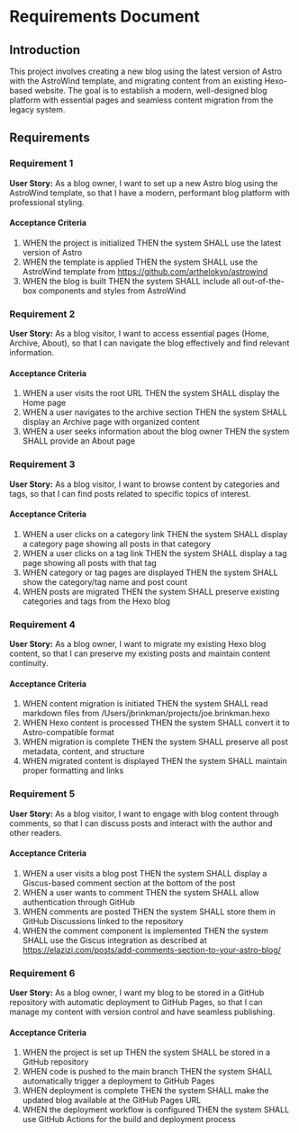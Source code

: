 # Requirements Document

## Introduction

This project involves creating a new blog using the latest version of Astro with the AstroWind template, and migrating content from an existing Hexo-based website. The goal is to establish a modern, well-designed blog platform with essential pages and seamless content migration from the legacy system.

## Requirements

### Requirement 1

**User Story:** As a blog owner, I want to set up a new Astro blog using the AstroWind template, so that I have a modern, performant blog platform with professional styling.

#### Acceptance Criteria

1. WHEN the project is initialized THEN the system SHALL use the latest version of Astro
2. WHEN the template is applied THEN the system SHALL use the AstroWind template from <https://github.com/arthelokyo/astrowind>
3. WHEN the blog is built THEN the system SHALL include all out-of-the-box components and styles from AstroWind

### Requirement 2

**User Story:** As a blog visitor, I want to access essential pages (Home, Archive, About), so that I can navigate the blog effectively and find relevant information.

#### Acceptance Criteria

1. WHEN a user visits the root URL THEN the system SHALL display the Home page
2. WHEN a user navigates to the archive section THEN the system SHALL display an Archive page with organized content
3. WHEN a user seeks information about the blog owner THEN the system SHALL provide an About page

### Requirement 3

**User Story:** As a blog visitor, I want to browse content by categories and tags, so that I can find posts related to specific topics of interest.

#### Acceptance Criteria

1. WHEN a user clicks on a category link THEN the system SHALL display a category page showing all posts in that category
2. WHEN a user clicks on a tag link THEN the system SHALL display a tag page showing all posts with that tag
3. WHEN category or tag pages are displayed THEN the system SHALL show the category/tag name and post count
4. WHEN posts are migrated THEN the system SHALL preserve existing categories and tags from the Hexo blog

### Requirement 4

**User Story:** As a blog owner, I want to migrate my existing Hexo blog content, so that I can preserve my existing posts and maintain content continuity.

#### Acceptance Criteria

1. WHEN content migration is initiated THEN the system SHALL read markdown files from /Users/jbrinkman/projects/joe.brinkman.hexo
2. WHEN Hexo content is processed THEN the system SHALL convert it to Astro-compatible format
3. WHEN migration is complete THEN the system SHALL preserve all post metadata, content, and structure
4. WHEN migrated content is displayed THEN the system SHALL maintain proper formatting and links

### Requirement 5

**User Story:** As a blog visitor, I want to engage with blog content through comments, so that I can discuss posts and interact with the author and other readers.

#### Acceptance Criteria

1. WHEN a user visits a blog post THEN the system SHALL display a Giscus-based comment section at the bottom of the post
2. WHEN a user wants to comment THEN the system SHALL allow authentication through GitHub
3. WHEN comments are posted THEN the system SHALL store them in GitHub Discussions linked to the repository
4. WHEN the comment component is implemented THEN the system SHALL use the Giscus integration as described at <https://elazizi.com/posts/add-comments-section-to-your-astro-blog/>

### Requirement 6

**User Story:** As a blog owner, I want my blog to be stored in a GitHub repository with automatic deployment to GitHub Pages, so that I can manage my content with version control and have seamless publishing.

#### Acceptance Criteria

1. WHEN the project is set up THEN the system SHALL be stored in a GitHub repository
2. WHEN code is pushed to the main branch THEN the system SHALL automatically trigger a deployment to GitHub Pages
3. WHEN deployment is complete THEN the system SHALL make the updated blog available at the GitHub Pages URL
4. WHEN the deployment workflow is configured THEN the system SHALL use GitHub Actions for the build and deployment process

